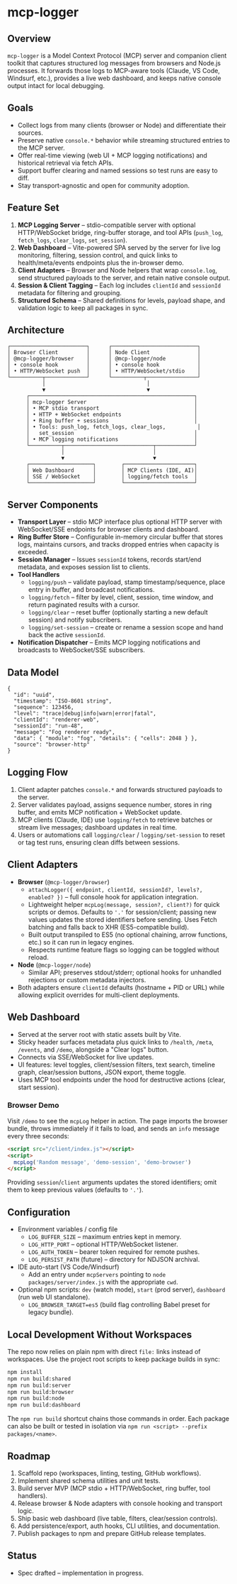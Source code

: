 # mcp-logger

## Overview

`mcp-logger` is a Model Context Protocol (MCP) server and companion client
toolkit that captures structured log messages from browsers and Node.js
processes. It forwards those logs to MCP-aware tools (Claude, VS Code, Windsurf,
etc.), provides a live web dashboard, and keeps native console output intact for
local debugging.

## Goals

- Collect logs from many clients (browser or Node) and differentiate their
  sources.
- Preserve native `console.*` behavior while streaming structured entries to the
  MCP server.
- Offer real-time viewing (web UI + MCP logging notifications) and historical
  retrieval via fetch APIs.
- Support buffer clearing and named sessions so test runs are easy to diff.
- Stay transport-agnostic and open for community adoption.

## Feature Set

1. **MCP Logging Server** – stdio-compatible server with optional HTTP/WebSocket
   bridge, ring-buffer storage, and tool APIs (`push_log`, `fetch_logs`,
   `clear_logs`, `set_session`).
2. **Web Dashboard** – Vite-powered SPA served by the server for live log
   monitoring, filtering, session control, and quick links to health/meta/events
   endpoints plus the in-browser demo.
3. **Client Adapters** – Browser and Node helpers that wrap `console.log`, send
   structured payloads to the server, and retain native console output.
4. **Session & Client Tagging** – Each log includes `clientId` and `sessionId`
   metadata for filtering and grouping.
5. **Structured Schema** – Shared definitions for levels, payload shape, and
   validation logic to keep all packages in sync.

## Architecture

```
┌────────────────────────┐      ┌───────────────────────────┐
│ Browser Client         │      │ Node Client               │
│ @mcp-logger/browser    │      │ @mcp-logger/node          │
│ • console hook         │      │ • console hook            │
│ • HTTP/WebSocket push  │      │ • HTTP/WebSocket/stdio    │
└──────────┬─────────────┘      └──────────┬────────────────┘
           │                                │
           ▼                                ▼
      ┌────────────────────────────────────────────────────┐
      │ mcp-logger Server                                  │
      │ • MCP stdio transport                              │
      │ • HTTP + WebSocket endpoints                       │
      │ • Ring buffer + sessions                           │
      │ • Tools: push_log, fetch_logs, clear_logs,          │
      │   set_session                                      │
      │ • MCP logging notifications                        │
      └──────────┬────────────────────────────┬────────────┘
                 │                            │
                 ▼                            ▼
      ┌────────────────────┐        ┌──────────────────────┐
      │ Web Dashboard      │        │ MCP Clients (IDE, AI)│
      │ SSE / WebSocket    │        │ logging/fetch tools  │
      └────────────────────┘        └──────────────────────┘
```

## Server Components

- **Transport Layer** – stdio MCP interface plus optional HTTP server with
  WebSocket/SSE endpoints for browser clients and dashboard.
- **Ring Buffer Store** – Configurable in-memory circular buffer that stores
  logs, maintains cursors, and tracks dropped entries when capacity is
  exceeded.
- **Session Manager** – Issues `sessionId` tokens, records start/end metadata,
  and exposes session list to clients.
- **Tool Handlers**
  - `logging/push` – validate payload, stamp timestamp/sequence, place entry in
    buffer, and broadcast notifications.
  - `logging/fetch` – filter by level, client, session, time window, and return
    paginated results with a cursor.
  - `logging/clear` – reset buffer (optionally starting a new default session)
    and notify subscribers.
  - `logging/set-session` – create or rename a session scope and hand back the
    active `sessionId`.
- **Notification Dispatcher** – Emits MCP logging notifications and broadcasts
  to WebSocket/SSE subscribers.

## Data Model

```jsonc
{
  "id": "uuid",
  "timestamp": "ISO-8601 string",
  "sequence": 123456,
  "level": "trace|debug|info|warn|error|fatal",
  "clientId": "renderer-web",
  "sessionId": "run-48",
  "message": "Fog renderer ready",
  "data": { "module": "fog", "details": { "cells": 2048 } },
  "source": "browser-http"
}
```

## Logging Flow

1. Client adapter patches `console.*` and forwards structured payloads to the
   server.
2. Server validates payload, assigns sequence number, stores in ring buffer, and
   emits MCP notification + WebSocket update.
3. MCP clients (Claude, IDE) use `logging/fetch` to retrieve batches or stream
   live messages; dashboard updates in real time.
4. Users or automations call `logging/clear` / `logging/set-session` to reset or
   tag test runs, ensuring clean diffs between sessions.

## Client Adapters

- **Browser** (`@mcp-logger/browser`)
  - `attachLogger({ endpoint, clientId, sessionId?, levels?, enabled? })` – full
    console hook for application integration.
  - Lightweight helper `mcpLog(message, session?, client?)` for quick scripts or
    demos. Defaults to `'.'` for session/client; passing new values updates the
    stored identifiers before sending. Uses Fetch batching and falls back to XHR
    (ES5-compatible build).
  - Built output transpiled to ES5 (no optional chaining, arrow functions, etc.)
    so it can run in legacy engines.
  - Respects runtime feature flags so logging can be toggled without reload.
- **Node** (`@mcp-logger/node`)
  - Similar API; preserves stdout/stderr; optional hooks for unhandled
    rejections or custom metadata injectors.
- Both adapters ensure `clientId` defaults (hostname + PID or URL) while allowing
  explicit overrides for multi-client deployments.

## Web Dashboard

- Served at the server root with static assets built by Vite.
- Sticky header surfaces metadata plus quick links to `/health`, `/meta`,
  `/events`, and `/demo`, alongside a "Clear logs" button.
- Connects via SSE/WebSocket for live updates.
- UI features: level toggles, client/session filters, text search, timeline
  graph, clear/session buttons, JSON export, theme toggle.
- Uses MCP tool endpoints under the hood for destructive actions (clear, start
  session).

### Browser Demo

Visit `/demo` to see the `mcpLog` helper in action. The page imports the
browser bundle, throws immediately if it fails to load, and sends an `info`
message every three seconds:

```html
<script src="/client/index.js"></script>
<script>
  mcpLog('Random message', 'demo-session', 'demo-browser')
</script>
```

Providing `session`/`client` arguments updates the stored identifiers; omit them
to keep previous values (defaults to `'.'`).

## Configuration

- Environment variables / config file
  - `LOG_BUFFER_SIZE` – maximum entries kept in memory.
  - `LOG_HTTP_PORT` – optional HTTP/WebSocket listener.
  - `LOG_AUTH_TOKEN` – bearer token required for remote pushes.
  - `LOG_PERSIST_PATH` (future) – directory for NDJSON archival.
- IDE auto-start (VS Code/Windsurf)
  - Add an entry under `mcpServers` pointing to `node packages/server/index.js`
    with the appropriate `cwd`.
- Optional npm scripts: `dev` (watch mode), `start` (prod server), `dashboard`
  (run web UI standalone).
  - `LOG_BROWSER_TARGET=es5` (build flag controlling Babel preset for legacy
    bundle).

## Local Development Without Workspaces

The repo now relies on plain npm with direct `file:` links instead of
workspaces. Use the project root scripts to keep package builds in sync:

```bash
npm install
npm run build:shared
npm run build:server
npm run build:browser
npm run build:node
npm run build:dashboard
```

The `npm run build` shortcut chains those commands in order. Each package can
also be built or tested in isolation via `npm run <script> --prefix
packages/<name>`.

## Roadmap

1. Scaffold repo (workspaces, linting, testing, GitHub workflows).
2. Implement shared schema utilities and unit tests.
3. Build server MVP (MCP stdio + HTTP/WebSocket, ring buffer, tool handlers).
4. Release browser & Node adapters with console hooking and transport logic.
5. Ship basic web dashboard (live table, filters, clear/session controls).
6. Add persistence/export, auth hooks, CLI utilities, and documentation.
7. Publish packages to npm and prepare GitHub release templates.

## Status

- Spec drafted – implementation in progress.
